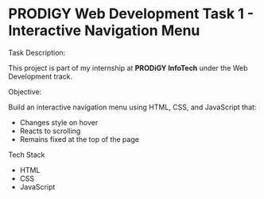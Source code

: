 
# PRODIGY Web Development Task 1 - Interactive Navigation Menu

Task Description:

 This project is part of my internship at **PRODiGY InfoTech** under the Web Development track.



Objective:

 Build an interactive navigation menu using HTML, CSS, and JavaScript that:
- Changes style on hover
- Reacts to scrolling
- Remains fixed at the top of the page


 Tech Stack

- HTML
- CSS
- JavaScript









